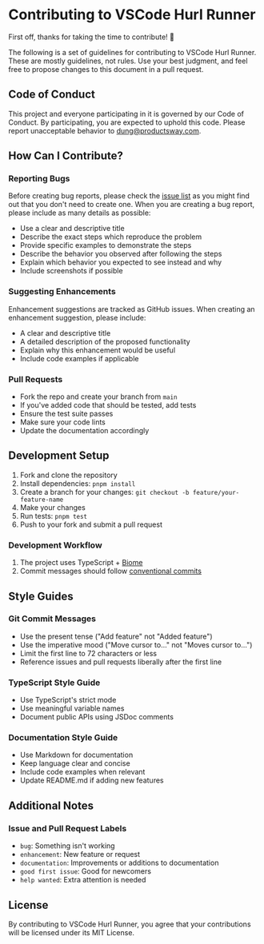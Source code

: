 # Contributing to VSCode Hurl Runner

First off, thanks for taking the time to contribute! 🎉

The following is a set of guidelines for contributing to VSCode Hurl Runner. These are mostly guidelines, not rules. Use your best judgment, and feel free to propose changes to this document in a pull request.

## Code of Conduct

This project and everyone participating in it is governed by our Code of Conduct. By participating, you are expected to uphold this code. Please report unacceptable behavior to [dung@productsway.com](mailto:dung@productsway.com).

## How Can I Contribute?

### Reporting Bugs

Before creating bug reports, please check the [issue list](https://github.com/jellydn/vscode-hurl-runner/issues) as you might find out that you don't need to create one. When you are creating a bug report, please include as many details as possible:

- Use a clear and descriptive title
- Describe the exact steps which reproduce the problem
- Provide specific examples to demonstrate the steps
- Describe the behavior you observed after following the steps
- Explain which behavior you expected to see instead and why
- Include screenshots if possible

### Suggesting Enhancements

Enhancement suggestions are tracked as GitHub issues. When creating an enhancement suggestion, please include:

- A clear and descriptive title
- A detailed description of the proposed functionality
- Explain why this enhancement would be useful
- Include code examples if applicable

### Pull Requests

- Fork the repo and create your branch from `main`
- If you've added code that should be tested, add tests
- Ensure the test suite passes
- Make sure your code lints
- Update the documentation accordingly

## Development Setup

1. Fork and clone the repository
2. Install dependencies: `pnpm install`
3. Create a branch for your changes: `git checkout -b feature/your-feature-name`
4. Make your changes
5. Run tests: `pnpm test`
6. Push to your fork and submit a pull request

### Development Workflow

1. The project uses TypeScript + [Biome](https://github.com/biomejs/biome/)
2. Commit messages should follow [conventional commits](https://www.conventionalcommits.org/)

## Style Guides

### Git Commit Messages

- Use the present tense ("Add feature" not "Added feature")
- Use the imperative mood ("Move cursor to..." not "Moves cursor to...")
- Limit the first line to 72 characters or less
- Reference issues and pull requests liberally after the first line

### TypeScript Style Guide

- Use TypeScript's strict mode
- Use meaningful variable names
- Document public APIs using JSDoc comments

### Documentation Style Guide

- Use Markdown for documentation
- Keep language clear and concise
- Include code examples when relevant
- Update README.md if adding new features

## Additional Notes

### Issue and Pull Request Labels

- `bug`: Something isn't working
- `enhancement`: New feature or request
- `documentation`: Improvements or additions to documentation
- `good first issue`: Good for newcomers
- `help wanted`: Extra attention is needed

## License

By contributing to VSCode Hurl Runner, you agree that your contributions will be licensed under its MIT License.

